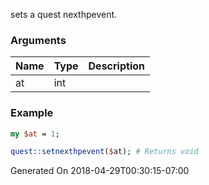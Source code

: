 sets a quest nexthpevent.
### Arguments
**Name**|**Type**|**Description**
:---|:---|:---
at|int|

### Example

```perl
my $at = 1;

quest::setnexthpevent($at); # Returns void
```


Generated On 2018-04-29T00:30:15-07:00